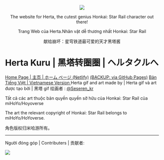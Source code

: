 ﻿

<div align="center"><img src="img/hertaa_github.gif"></div>

<div align="center"><p>The website for Herta, the cutest genius Honkai: Star Rail character out there!</p>
<p>Trang Web của Herta.Nhân vật dễ thương nhất Honkai: Star Rail
<p>献给崩坏：星穹铁道最可爱的天才黑塔酱</p></div>

# Herta Kuru | 黑塔转圈圈 | ヘルタクルへ
[Home Page | 主页 | ホーム ページ (Netlify)](https://herta.ft2.ltd/)
[(BACKUP: via GitHub Pages)](https://duiqt.github.io/herta_kuru/)
[ Bản Tiếng Việt | Vietnamese Version ](https://herta.nguyenhieu.click)
Herta gif and art made by | Herta gif và art được tạo bởi | 黑塔 gif 绘画者 : [@Seseren_kr](https://twitter.com/Seseren_kr) 

Tất cả các art thuộc bản quyền quyền sỡ hữu của Honkai: Star Rail của miHoYo/Hoyoverse

The art the relevant copyright of Honkai: Star Rail belongs to miHoYo/HoYoverse.

角色版权归米哈游所有。
***
Người đóng góp | Contributers | 贡献者:

<a href="https://github.com/duiqt/herta_kuru/graphs/contributors">
<a href="https://github.com/RaidenShogun503/herta_kuru/graphs/contributors">
  <img src="https://contrib.rocks/image?repo=duiqt/herta_kuru" />
</a>
